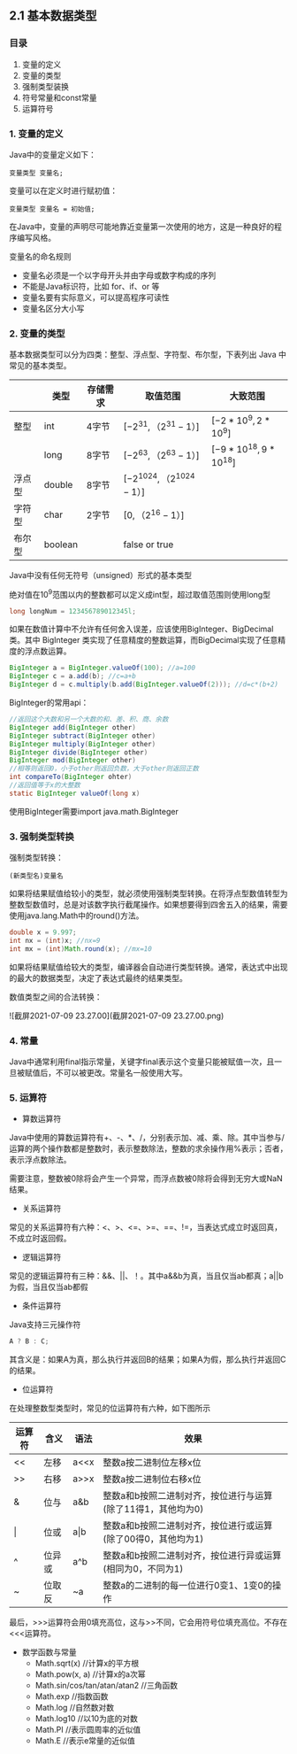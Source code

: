 ## 2.1 基本数据类型

### 目录

1. 变量的定义
2. 变量的类型
3. 强制类型装换
4. 符号常量和const常量
5. 运算符号



### 1. 变量的定义

Java中的变量定义如下：

```
变量类型 变量名;
```

变量可以在定义时进行赋初值：

```
变量类型 变量名 = 初始值;
```

在Java中，变量的声明尽可能地靠近变量第一次使用的地方，这是一种良好的程序编写风格。

变量名的命名规则

* 变量名必须是一个以字母开头并由字母或数字构成的序列
* 不能是Java标识符，比如 for、if、or 等
* 变量名要有实际意义，可以提高程序可读性
* 变量名区分大小写



### 2. 变量的类型

基本数据类型可以分为四类：整型、浮点型、字符型、布尔型，下表列出 Java 中常见的基本类型。

|        | 类型    | 存储需求 | 取值范围                      | 大致范围                  |
| ------ | ------- | -------- | ----------------------------- | ------------------------- |
| 整型   | int     | 4字节    | $[-2^{31}, （2^{31}-1）]$     | $[-2*10^9, 2*10^9]$       |
|        | long    | 8字节    | $[-2^{63}, （2^{63}-1）]$     | $[-9*10^{18}, 9*10^{18}]$ |
| 浮点型 | double  | 8字节    | $[-2^{1024}, （2^{1024}-1）]$ |                           |
| 字符型 | char    | 2字节    | $[0, （2^{16}-1）]$           |                           |
| 布尔型 | boolean |          | false or true                 |                           |

Java中没有任何无符号（unsigned）形式的基本类型

绝对值在$10^9$范围以内的整数都可以定义成int型，超过取值范围则使用long型

```java
long longNum = 123456789012345l;
```

如果在数值计算中不允许有任何舍入误差，应该使用BigInteger、BigDecimal类。其中 BigInteger 类实现了任意精度的整数运算，而BigDecimal实现了任意精度的浮点数运算。

```java
BigInteger a = BigInteger.valueOf(100); //a=100
BigInteger c = a.add(b); //c=a+b
BigInteger d = c.multiply(b.add(BigInteger.valueOf(2))); //d=c*(b+2)
```

BigInteger的常用api：

```java
//返回这个大数和另一个大数的和、差、积、商、余数
BigInteger add(BigInteger other)
BigInteger subtract(BigInteger other)
BigInteger multiply(BigInteger other)
BigInteger divide(BigInteger other)
BigInteger mod(BigInteger other)
//相等则返回0，小于other则返回负数，大于other则返回正数
int compareTo(BigInteger ohter)
//返回值等于x的大整数
static BigInteger valueOf(long x)
```

使用BigInteger需要import java.math.BigInteger



### 3. 强制类型转换

强制类型转换：

```
(新类型名)变量名
```

如果将结果赋值给较小的类型，就必须使用强制类型转换。在将浮点型数值转型为整数型数值时，总是对该数字执行截尾操作。如果想要得到四舍五入的结果，需要使用java.lang.Math中的round()方法。

```java
double x = 9.997;
int nx = (int)x; //nx=9
int mx = (int)Math.round(x); //mx=10
```



如果将结果赋值给较大的类型，编译器会自动进行类型转换。通常，表达式中出现的最大的数据类型，决定了表达式最终的结果类型。

数值类型之间的合法转换：

![截屏2021-07-09 23.27.00](截屏2021-07-09 23.27.00.png)



### 4. 常量

Java中通常利用final指示常量，关键字final表示这个变量只能被赋值一次，且一旦被赋值后，不可以被更改。常量名一般使用大写。



### 5. 运算符

* 算数运算符

Java中使用的算数运算符有+、-、*、/，分别表示加、减、乘、除。其中当参与/ 运算的两个操作数都是整数时，表示整数除法，整数的求余操作用%表示；否者，表示浮点数除法。

需要注意，整数被0除将会产生一个异常，而浮点数被0除将会得到无穷大或NaN结果。

* 关系运算符

常见的关系运算符有六种：<、>、<=、>=、==、!=，当表达式成立时返回真，不成立时返回假。

* 逻辑运算符

常见的逻辑运算符有三种：&&、||、！。其中a&&b为真，当且仅当ab都真；a||b为假，当且仅当ab都假

* 条件运算符

Java支持三元操作符

```java
A ? B : C;
```

其含义是：如果A为真，那么执行并返回B的结果；如果A为假，那么执行并返回C的结果。

* 位运算符

在处理整数型类型时，常见的位运算符有六种，如下图所示

| 运算符 | 含义   | 语法 | 效果                                                         |
| ------ | ------ | ---- | ------------------------------------------------------------ |
| <<     | 左移   | a<<x | 整数a按二进制位左移x位                                       |
| >>     | 右移   | a>>x | 整数a按二进制位右移x位                                       |
| &      | 位与   | a&b  | 整数a和b按照二进制对齐，按位进行与运算(除了11得1，其他均为0) |
| \|     | 位或   | a\|b | 整数a和b按照二进制对齐，按位进行或运算(除了00得0，其他均为1) |
| ^      | 位异或 | a^b  | 整数a和b按照二进制对齐，按位进行异或运算(相同为0，不同为1)   |
| ~      | 位取反 | ~a   | 整数a的二进制的每一位进行0变1、1变0的操作                    |

最后，>>>运算符会用0填充高位，这与>>不同，它会用符号位填充高位。不存在<<<运算符。

* 数学函数与常量
  * Math.sqrt(x) //计算x的平方根
  * Math.pow(x, a) //计算x的a次幂
  * Math.sin/cos/tan/atan/atan2 //三角函数
  * Math.exp //指数函数
  * Math.log //自然数对数
  * Math.log10 //以10为底的对数
  * Math.PI //表示圆周率的近似值
  * Math.E //表示e常量的近似值